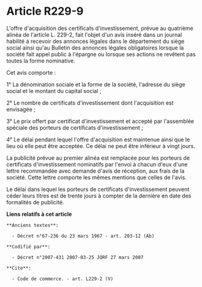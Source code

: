 # Article R229-9

L'offre d'acquisition des certificats d'investissement, prévue au quatrième alinéa de l'article L. 229-2, fait l'objet d'un
avis inséré dans un journal habilité à recevoir des annonces légales dans le département du siège social ainsi qu'au Bulletin
des annonces légales obligatoires lorsque la société fait appel public à l'épargne ou lorsque ses actions ne revêtent pas
toutes la forme nominative.

Cet avis comporte :

1° La dénomination sociale et la forme de la société, l'adresse du siège social et le montant du capital social ;

2° Le nombre de certificats d'investissement dont l'acquisition est envisagée ;

3° Le prix offert par certificat d'investissement et accepté par l'assemblée spéciale des porteurs de certificats
d'investissement ;

4° Le délai pendant lequel l'offre d'acquisition est maintenue ainsi que le lieu où elle peut être acceptée. Ce délai ne peut
être inférieur à vingt jours.

La publicité prévue au premier alinéa est remplacée pour les porteurs de certificats d'investissement nominatifs par l'envoi
à chacun d'eux d'une lettre recommandée avec demande d'avis de réception, aux frais de la société. Cette lettre comporte les
mêmes mentions que celles de l'avis.

Le délai dans lequel les porteurs de certificats d'investissement peuvent céder leurs titres est de trente jours à compter de
la dernière en date des formalités de publicité.

**Liens relatifs à cet article**

	**Anciens textes**:

	  - Décret n°67-236 du 23 mars 1967 - art. 203-12 (Ab)

	**Codifié par**:

	  - Décret n°2007-431 2007-03-25 JORF 27 mars 2007

	**Cite**:

	  - Code de commerce. - art. L229-2 (V)
